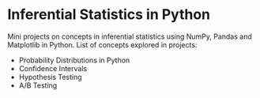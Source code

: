 # Inferential Statistics in Python

Mini projects on concepts in inferential statistics using NumPy, Pandas and Matplotlib in Python. List of concepts explored in projects: 
* Probability Distributions in Python 
* Confidence Intervals
* Hypothesis Testing
* A/B Testing 
